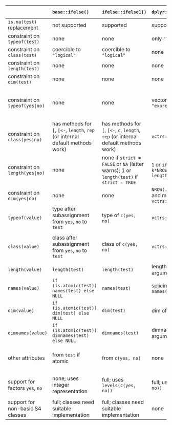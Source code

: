 | | `base::ifelse()` | `ifelse::ifelse1()` | `dplyr::if_else()` | `hutils::if_else()` |	`data.table::fifelse()` | `kit::iif(tprom = TRUE)` |
| :--- | :--- | :--- | :--- | :--- | :--- | :--- |
| `is.na(test)` replacement | not supported | supported | supported | supported | supported | supported |
| constraint on `typeof(test)` | none | none | only `"logical"` | only `"logical"` | only `"logical"` | only `"logical"` |
| constraint on `class(test)` | coercible to `"logical"` | coercible to `"logical"` | none | none | none | none |
| constraint on `length(test)` | none | none | none | none | none | none |
| constraint on `dim(test)` | none | none | none | none | none | none |
| constraint on `typeof(yes\|no)` | none | none | vector type excluding `"expression"` | vector type excluding `"complex"`, `"list"`, `"expression"`; identical | vector type excluding `"raw"`, `"expression"`; identical or mixture of `"integer"`, `"double"` | vector type excluding `"raw"`, `"expression"` |
| constraint on `class(yes\|no)` | has methods for `[`, `[<-`, `length`, `rep` (or internal default methods work) | has methods for `[`, `[<-`, `c`, `length`, `rep` (or internal default methods work) | `vctrs::vec_ptype_common` | has methods for ... (or internal default methods work) | identical `oldClass(.)` | identical `oldClass(.)` (but not enforced, wrongly) |
| constraint on `length(yes\|no)` | none | none if `strict = FALSE` or `NA` (latter warns); 1 or `length(test)` if `strict = TRUE` | `1` or `if (is.array(.)) k*NROW(test) else length(test)` | `1` or `length(test)` | `1` or `length(test)` | `1` or `length(test)` |
| constraint on `dim(yes\|no)` | none | none | `NROW(.) == NROW(test)` and more due to `vctrs::vec_size_common` | none | none | none |
| `typeof(value)` | type after subassignment from `yes`, `no` to `test` | type of `c(yes, no)` | `vctrs::vec_ptype_common` | common type of `yes`, `no` | common type of `yes`, `no` | higher of types of `yes`, `no` |
| `class(value)` | class after subassignment from `yes`, `no` to `test` | class of `c(yes, no)` | `vctrs::vec_ptype_common` | class after subassignment from `yes` to `no` if `length(no) == length(test)` | common class of `yes`, `no` | common class of `yes`, `no` |
| `length(value)` | `length(test)` | `length(test)` | length of longest argument | `length(test)` | `length(test)` | `length(test)` |
| `names(value)` | `if (is.atomic(test)) names(test) else NULL` | `names(test)` | splicing of `names(yes)`, `names(no)` | `if (length(no) == length(test)) names(no) else NULL` | `names(test)` | `names(test)` |
| `dim(value)` | `if (is.atomic(test)) dim(test) else NULL` | `dim(test)` | dim of longest argument | `if (length(no) == length(test)) dim(no) else NULL` | `NULL` | `NULL` |
| `dimnames(value)` | `if (is.atomic(test)) dimnames(test) else NULL` | `dimnames(test)` | dimnames of longest argument | `if (length(no) == length(test)) dimnames(no) else NULL` | `NULL` | `NULL` |
| other attributes | from `test` if atomic | from `c(yes, no)` | none | from `no` if `length(no) == length(test)` | from first of `yes`, `no` not identical to `NA` | from `yes` or `no` or both depending on coercions |
| support for factors `yes`, `no` | none; uses integer representation | full; uses `levels(c(yes, no))` | full; uses `levels(c(yes, no))` | partial; requires identical `levels(.)` | partial; requires identical `levels(.)` | partial; requires identical `levels(.)` |
| support for non-basic S4 classes | full; classes need suitable implementation | full; classes need suitable implementation | none | none | none | none |
